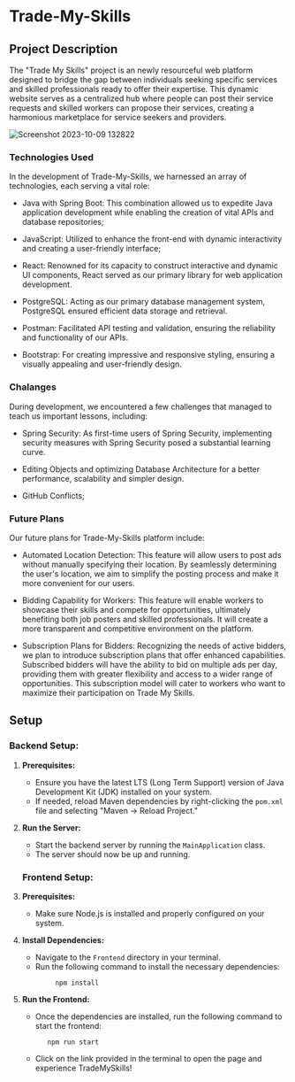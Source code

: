 
# Trade-My-Skills

## Project Description 
The "Trade My Skills" project is an newly resourceful web platform designed to bridge the gap between individuals seeking specific services and skilled professionals ready to offer their expertise. This dynamic website serves as a centralized hub where people can post their service requests and skilled workers can propose their services, creating a harmonious marketplace for service seekers and providers.

![Screenshot 2023-10-09 132822](https://github.com/CodecoolGlobal/el-proyecte-grande-sprint-1-java-RaresButuc/assets/115742553/c2af4d91-65b3-4177-946a-711514288a31)


### Technologies Used

In the development of Trade-My-Skills, we harnessed an array of technologies, each serving a vital role:

- Java with Spring Boot: This combination allowed us to expedite Java application development while enabling the creation of vital APIs and database repositories;

- JavaScript: Utilized to enhance the front-end with dynamic interactivity and creating a user-friendly interface;

- React: Renowned for its capacity to construct interactive and dynamic UI components, React served as our primary library for web application development.

- PostgreSQL: Acting as our primary database management system, PostgreSQL ensured efficient data storage and retrieval.

- Postman: Facilitated API testing and validation, ensuring the reliability and functionality of our APIs.

- Bootstrap: For creating impressive and responsive styling, ensuring a visually appealing and user-friendly design.


### Chalanges

During development, we encountered a few challenges that managed to teach us important lessons, including:

- Spring Security: As first-time users of Spring Security, implementing security measures with Spring Security posed a substantial learning curve.

- Editing Objects and optimizing Database Architecture for a better performance, scalability and simpler design.

- GitHub Conflicts;

### Future Plans
Our future plans for Trade-My-Skills platform include:

- Automated Location Detection: This feature will allow users to post ads without manually specifying their location. By seamlessly determining the user's location, we aim to simplify the posting process and make it more convenient for our users.

- Bidding Capability for Workers: This feature will enable workers to showcase their skills and compete for opportunities, ultimately benefiting both job posters and skilled professionals. It will create a more transparent and competitive environment on the platform.

- Subscription Plans for Bidders: Recognizing the needs of active bidders, we plan to introduce subscription plans that offer enhanced capabilities. Subscribed bidders will have the ability to bid on multiple ads per day, providing them with greater flexibility and access to a wider range of opportunities. This subscription model will cater to workers who want to maximize their participation on Trade My Skills.

## Setup

### Backend Setup:

1. **Prerequisites:**
    - Ensure you have the latest LTS (Long Term Support) version of Java Development Kit (JDK) installed on your system.
    - If needed, reload Maven dependencies by right-clicking the `pom.xml` file and selecting "Maven -> Reload Project."

2. **Run the Server:**
    - Start the backend server by running the `MainApplication` class.
    - The server should now be up and running.


    ### Frontend Setup:

1. **Prerequisites:**
    - Make sure Node.js is installed and properly configured on your system.

2. **Install Dependencies:**
    - Navigate to the `Frontend` directory in your terminal.
    - Run the following command to install the necessary dependencies:
      ```
           npm install
      ```

3. **Run the Frontend:**
    - Once the dependencies are installed, run the following command to start the frontend:
      ```
         npm run start 
      ```

    - Click on the link provided in the terminal to open the page and experience TradeMySkills!

